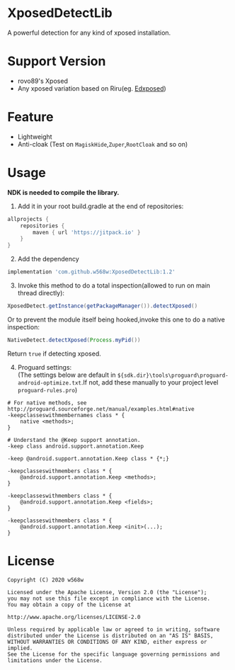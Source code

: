 # XposedDetectLib
A powerful detection for any kind of xposed installation.
# Support Version
- rovo89's Xposed
- Any xposed variation based on Riru(eg. [Edxposed](https://github.com/ElderDrivers/EdXposed))
# Feature
- Lightweight
- Anti-cloak (Test on `MagiskHide`,`Zuper`,`RootCloak` and so on) 
# Usage
**NDK is needed to compile the library.**   
1. Add it in your root build.gradle at the end of repositories:
```groovy
allprojects {
	repositories {
		maven { url 'https://jitpack.io' }
	}
}
```

2. Add the dependency
```groovy
implementation 'com.github.w568w:XposedDetectLib:1.2'
```

3. Invoke this method to do a total inspection(allowed to run on main thread directly):
```java
XposedDetect.getInstance(getPackageManager()).detectXposed()
```
Or to prevent the module itself being hooked,invoke this one to do a native inspection:
```java
NativeDetect.detectXposed(Process.myPid())
```
Return `true` if detecting xposed.

4. Proguard settings:  
(The settings below are default in `${sdk.dir}\tools\proguard\proguard-android-optimize.txt`.If not, add these manually to your project level `proguard-rules.pro`)
```proguard
# For native methods, see http://proguard.sourceforge.net/manual/examples.html#native
-keepclasseswithmembernames class * {
    native <methods>;
}

# Understand the @Keep support annotation.
-keep class android.support.annotation.Keep

-keep @android.support.annotation.Keep class * {*;}

-keepclasseswithmembers class * {
    @android.support.annotation.Keep <methods>;
}

-keepclasseswithmembers class * {
    @android.support.annotation.Keep <fields>;
}

-keepclasseswithmembers class * {
    @android.support.annotation.Keep <init>(...);
}
```
# License
```text
Copyright (C) 2020 w568w

Licensed under the Apache License, Version 2.0 (the "License");
you may not use this file except in compliance with the License.
You may obtain a copy of the License at

http://www.apache.org/licenses/LICENSE-2.0

Unless required by applicable law or agreed to in writing, software
distributed under the License is distributed on an "AS IS" BASIS,
WITHOUT WARRANTIES OR CONDITIONS OF ANY KIND, either express or implied.
See the License for the specific language governing permissions and
limitations under the License.
```
